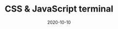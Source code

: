 ---
title: CSS & JavaScript terminal
desc: Building an interactive terminal with CSS and JavaScript
a: css-javascript-terminal
date: 2020-10-10
image: index.jpg
tags:
  - Terminal
  - JavaScript
  - Tutorial
  - CodePen
  - Linux
  - Command Line
  - Mac
  - CSS
---